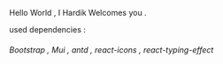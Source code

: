 Hello World ,
I Hardik Welcomes you .

used dependencies :

###### Bootstrap , Mui , antd , react-icons , react-typing-effect
